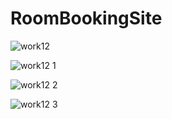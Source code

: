 # RoomBookingSite

![work12](https://github.com/user-attachments/assets/cf23d1ee-485a-4b1c-9da8-9d8c805a9224)


![work12 1](https://github.com/user-attachments/assets/a945af8c-3900-4c7d-921f-6c43e818a305)


![work12 2](https://github.com/user-attachments/assets/9e557f0b-b64c-47b4-abda-22c703042bb4)


![work12 3](https://github.com/user-attachments/assets/8092b9e4-d573-45d4-8eee-4190a323f1ad)


